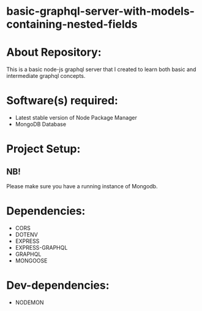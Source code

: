 # basic-graphql-server-with-models-containing-nested-fields

# About Repository:
This is a basic node-js graphql server that I created to learn both basic and intermediate graphql concepts.

# Software(s) required:
* Latest stable version of Node Package Manager
* MongoDB Database

# Project Setup:
## NB!
Please make sure you have a running instance of Mongodb.

# Dependencies:
* CORS
* DOTENV
* EXPRESS
* EXPRESS-GRAPHQL
* GRAPHQL
* MONGOOSE

# Dev-dependencies:
* NODEMON
